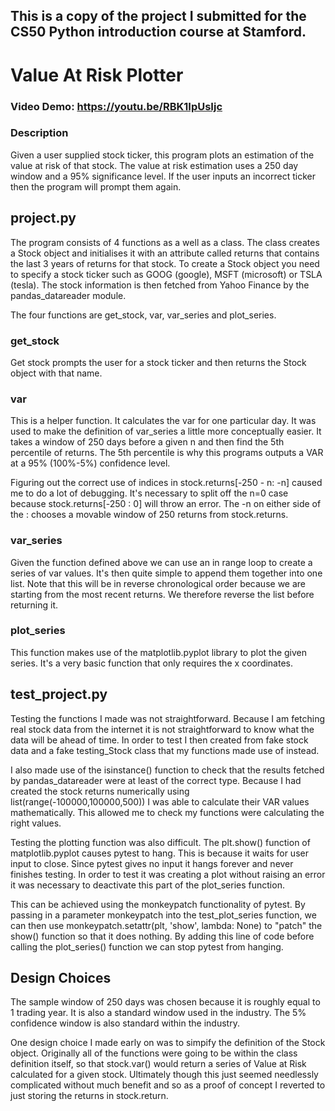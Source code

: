 ## This is a copy of the project I submitted for the CS50 Python introduction course at Stamford.

# Value At Risk Plotter
### Video Demo: https://youtu.be/RBK1IpUsIjc
### Description

Given a user supplied stock ticker, this program plots an estimation of the value at risk of that stock. The value at risk estimation uses a 250 day window and a 95% significance level. If the user inputs an incorrect ticker then the program will prompt them again.

## project.py

The program consists of 4 functions as a well as a class. The class creates a Stock object and initialises it with an attribute called returns that contains the last 3 years of returns for that stock. To create a Stock object you need to specify a stock ticker such as GOOG (google), MSFT (microsoft) or TSLA (tesla). The stock information is then fetched from Yahoo Finance by the pandas_datareader module.

The four functions are get_stock, var, var_series and plot_series.

### get_stock
Get stock prompts the user for a stock ticker and then returns the Stock object with that name.

### var
This is a helper function. It calculates the var for one particular day. It was used to make the definition of var_series a little more conceptually easier. It takes a window of 250 days before a given n and then find the 5th percentile of returns. The 5th percentile is why this programs outputs a VAR at a 95% (100%-5%) confidence level.

Figuring out the correct use of indices in stock.returns[-250 - n: -n] caused me to do a lot of debugging. It's necessary to split off the n=0 case because stock.returns[-250 : 0] will throw an error. The -n on either side of the : chooses a movable window of 250 returns from stock.returns.

### var_series
Given the function defined above we can use an in range loop to create a series of var values. It's then quite simple to append them together into one list. Note that this will be in reverse chronological order because we are starting from the most recent returns. We therefore reverse the list before returning it.

### plot_series
This function makes use of the matplotlib.pyplot library to plot the given series. It's a very basic function that only requires the x coordinates.

## test_project.py

Testing the functions I made was not straightforward. Because I am fetching real stock data from the internet it is not straightforward to know what the data will be ahead of time. In order to test I then created from fake stock data and a fake testing_Stock class that my functions made use of instead.

I also made use of the isinstance() function to check that the results fetched by pandas_datareader were at least of the correct type. Because I had created the stock returns numerically using list(range(-100000,100000,500)) I was able to calculate their VAR values mathematically. This allowed me to check my functions were calculating the right values.

Testing the plotting function was also difficult. The plt.show() function of matplotlib.pyplot causes pytest to hang. This is because it waits for user input to close. Since pytest gives no input it hangs forever and never finishes testing. In order to test it was creating a plot without raising an error it was necessary to deactivate this part of the plot_series function.

This can be achieved using the monkeypatch functionality of pytest. By passing in a parameter monkeypatch into the test_plot_series function, we can then use monkeypatch.setattr(plt, 'show', lambda: None) to "patch" the show() function so that it does nothing. By adding this line of code before calling the plot_series() function we can stop pytest from hanging.

## Design Choices

The sample window of 250 days was chosen because it is roughly equal to 1 trading year. It is also a standard window used in the industry. The 5% confidence window is also standard within the industry.

One design choice I made early on was to simpify the definition of the Stock object. Originally all of the functions were going to be within the class definition itself, so that stock.var() would return a series of Value at Risk calculated for a given stock. Ultimately though this just seemed needlessly complicated without much benefit and so as a proof of concept I reverted to just storing the returns in stock.return.
